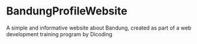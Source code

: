 # BandungProfileWebsite
A simple and informative website about Bandung, created as part of a web development training program by Dicoding
